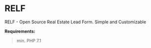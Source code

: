 # RELF
RELF - Open Source Real Estate Lead Form. Simple and Customizable 

**Requirements:**
> min. PHP 7.1 

